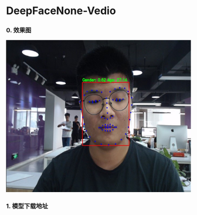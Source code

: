 # DeepFaceNone-Vedio

### 0. 效果图  
![image](https://github.com/shen1994/DeepFaceNone-Vedio/raw/master/show/DeepFaceVedio.jpg)

### 1. 模型下载地址


